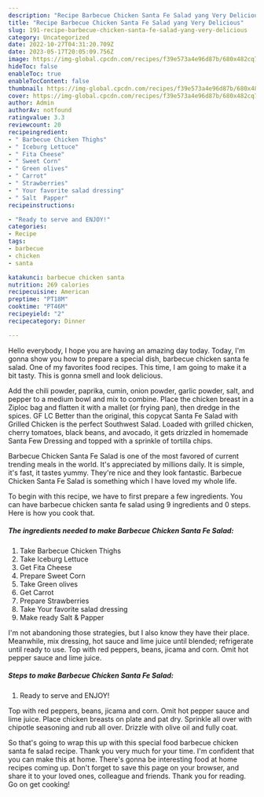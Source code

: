 ```yaml
---
description: "Recipe Barbecue Chicken Santa Fe Salad yang Very Delicious"
title: "Recipe Barbecue Chicken Santa Fe Salad yang Very Delicious"
slug: 191-recipe-barbecue-chicken-santa-fe-salad-yang-very-delicious
category: Uncategorized
date: 2022-10-27T04:31:20.709Z
date: 2023-05-17T20:05:09.756Z
image: https://img-global.cpcdn.com/recipes/f39e573a4e96d87b/680x482cq70/barbecue-chicken-santa-fe-salad-recipe-main-photo.jpg
hideToc: false
enableToc: true
enableTocContent: false
thumbnail: https://img-global.cpcdn.com/recipes/f39e573a4e96d87b/680x482cq70/barbecue-chicken-santa-fe-salad-recipe-main-photo.jpg
cover: https://img-global.cpcdn.com/recipes/f39e573a4e96d87b/680x482cq70/barbecue-chicken-santa-fe-salad-recipe-main-photo.jpg
author: Admin
authorAv: notfound
ratingvalue: 3.3
reviewcount: 20
recipeingredient:
- " Barbecue Chicken Thighs"
- " Iceburg Lettuce"
- " Fita Cheese"
- " Sweet Corn"
- " Green olives"
- " Carrot"
- " Strawberries"
- " Your favorite salad dressing"
- " Salt  Papper"
recipeinstructions:

- "Ready to serve and ENJOY!"
categories:
- Recipe
tags:
- barbecue
- chicken
- santa

katakunci: barbecue chicken santa 
nutrition: 269 calories
recipecuisine: American
preptime: "PT18M"
cooktime: "PT46M"
recipeyield: "2"
recipecategory: Dinner

---
```



Hello everybody, I hope you are having an amazing day today. Today, I'm gonna show you how to prepare a special dish, barbecue chicken santa fe salad. One of my favorites food recipes. This time, I am going to make it a bit tasty. This is gonna smell and look delicious.

Add the chili powder, paprika, cumin, onion powder, garlic powder, salt, and pepper to a medium bowl and mix to combine. Place the chicken breast in a Ziploc bag and flatten it with a mallet (or frying pan), then dredge in the spices. GF LC Better than the original, this copycat Santa Fe Salad with Grilled Chicken is the perfect Southwest Salad. Loaded with grilled chicken, cherry tomatoes, black beans, and avocado, it gets drizzled in homemade Santa Few Dressing and topped with a sprinkle of tortilla chips.

Barbecue Chicken Santa Fe Salad is one of the most favored of current trending meals in the world. It's appreciated by millions daily. It is simple, it's fast, it tastes yummy. They're nice and they look fantastic. Barbecue Chicken Santa Fe Salad is something which I have loved my whole life.


To begin with this recipe, we have to first prepare a few ingredients. You can have barbecue chicken santa fe salad using 9 ingredients and 0 steps. Here is how you cook that.

<!--inarticleads1-->

##### The ingredients needed to make Barbecue Chicken Santa Fe Salad:

1. Take  Barbecue Chicken Thighs
1. Take  Iceburg Lettuce
1. Get  Fita Cheese
1. Prepare  Sweet Corn
1. Take  Green olives
1. Get  Carrot
1. Prepare  Strawberries
1. Take  Your favorite salad dressing
1. Make ready  Salt &amp; Papper


I&#39;m not abandoning those strategies, but I also know they have their place. Meanwhile, mix dressing, hot sauce and lime juice until blended; refrigerate until ready to use. Top with red peppers, beans, jicama and corn. Omit hot pepper sauce and lime juice. 

<!--inarticleads2-->

##### Steps to make Barbecue Chicken Santa Fe Salad:


1. Ready to serve and ENJOY!

Top with red peppers, beans, jicama and corn. Omit hot pepper sauce and lime juice. Place chicken breasts on plate and pat dry. Sprinkle all over with chipotle seasoning and rub all over. Drizzle with olive oil and fully coat. 

So that's going to wrap this up with this special food barbecue chicken santa fe salad recipe. Thank you very much for your time. I'm confident that you can make this at home. There's gonna be interesting food at home recipes coming up. Don't forget to save this page on your browser, and share it to your loved ones, colleague and friends. Thank you for reading. Go on get cooking!
